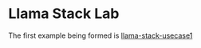 # Llama Stack Lab

The first example being formed is [llama-stack-usecase1](https://github.com/The-AI-Alliance/llama-stack-tbd)
